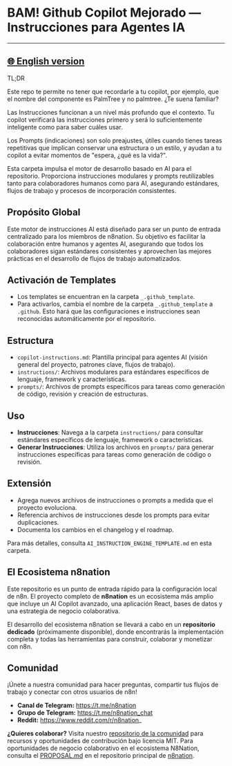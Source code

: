 # BAM! Github Copilot Mejorado — Instrucciones para Agentes IA

---
[🌐 English version](https://github.com/MrKaizen7/github_copilot_agent_instruction_engine)
---
TL;DR

Este repo te permite no tener que recordarle a tu copilot, por ejemplo, que el nombre del componente es PalmTree y no palmtree. ¿Te suena familiar?

Las Instrucciones funcionan a un nivel más profundo que el contexto. Tu copilot verificará las instrucciones primero y será lo suficientemente inteligente como para saber cuáles usar.

Los Prompts (indicaciones) son solo preajustes, útiles cuando tienes tareas repetitivas que implican conservar una estructura o un estilo, y ayudan a tu copilot a evitar momentos de "espera, ¿qué es la vida?".

Esta carpeta impulsa el motor de desarrollo basado en AI para el repositorio. Proporciona instrucciones modulares y prompts reutilizables tanto para colaboradores humanos como para AI, asegurando estándares, flujos de trabajo y procesos de incorporación consistentes.

## Propósito Global
Este motor de instrucciones AI está diseñado para ser un punto de entrada centralizado para los miembros de n8nation. Su objetivo es facilitar la colaboración entre humanos y agentes AI, asegurando que todos los colaboradores sigan estándares consistentes y aprovechen las mejores prácticas en el desarrollo de flujos de trabajo automatizados.

## Activación de Templates
- Los templates se encuentran en la carpeta `_.github_template`.
- Para activarlos, cambia el nombre de la carpeta `_.github_template` a `.github`. Esto hará que las configuraciones e instrucciones sean reconocidas automáticamente por el repositorio.

## Estructura
- `copilot-instructions.md`: Plantilla principal para agentes AI (visión general del proyecto, patrones clave, flujos de trabajo).
- `instructions/`: Archivos modulares para estándares específicos de lenguaje, framework y características.
- `prompts/`: Archivos de prompts específicos para tareas como generación de código, revisión y creación de estructuras.

## Uso
- **Instrucciones**: Navega a la carpeta `instructions/` para consultar estándares específicos de lenguaje, framework o características.
- **Generar Instrucciones**: Utiliza los archivos en `prompts/` para generar instrucciones específicas para tareas como generación de código o revisión.

## Extensión
- Agrega nuevos archivos de instrucciones o prompts a medida que el proyecto evoluciona.
- Referencia archivos de instrucciones desde los prompts para evitar duplicaciones.
- Documenta los cambios en el changelog y el roadmap.

Para más detalles, consulta `AI_INSTRUCTION_ENGINE_TEMPLATE.md` en esta carpeta.

## El Ecosistema n8nation

Este repositorio es un punto de entrada rápido para la configuración local de n8n. El proyecto completo de **n8nation** es un ecosistema más amplio que incluye un AI Copilot avanzado, una aplicación React, bases de datos y una estrategia de negocio colaborativa.

El desarrollo del ecosistema n8nation se llevará a cabo en un **repositorio dedicado** (próximamente disponible), donde encontrarás la implementación completa y todas las herramientas para construir, colaborar y monetizar con n8n.

## Comunidad

¡Únete a nuestra comunidad para hacer preguntas, compartir tus flujos de trabajo y conectar con otros usuarios de n8n!

*   **Canal de Telegram:** https://t.me/n8nation
*   **Grupo de Telegram:** https://t.me/n8nation_chat
*   **Reddit:** https://www.reddit.com/r/n8nation_

**¿Quieres colaborar?** Visita nuestro [repositorio de la comunidad](community-repo/README.md) para recursos y oportunidades de contribución bajo licencia MIT. Para oportunidades de negocio colaborativo en el ecosistema N8Nation, consulta el [PROPOSAL.md](PROPOSAL.md) en el repositorio principal de [n8nation](https://github.com/MrKaizen7/n8nation).
